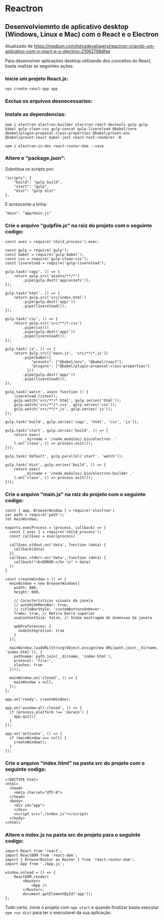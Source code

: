 # Reactron
## Desenvolviemnto de aplicativo desktop (Windows, Linux e Mac) com o React e o Electron

Atualizado de https://medium.com/totvsdevelopers/reactron-criando-um-aplicativo-com-o-react-e-o-electron-21062798dfee

Para desenvolver aplicações desktop utilizando dos conceitos do React, basta realizar as seguintes ações:

### Inicie um projeto React.js:

``npx create-react-app app``

### Exclua os arquivos desnecessarios:



### Instale as dependencias:

``npm i electron electron-builder electron-react-devtools gulp gulp-babel gulp-clean-css gulp-concat gulp-livereload @babel/core @babel/plugin-proposal-class-properties @babel/preset-env @babel/preset-react babel-jest react-test-renderer -D``

``npm i electron-is-dev react-router-dom --save``

### Altere o "package.json":

Substitua os scripts por:

```
"scripts": {
    "build": "gulp build",
    "start": "gulp",
    "dist": "gulp dist"
},
```

E acrescente a linha:

```
"main": "app/main.js"
```

### Crie o arquivo "gulpfile.js" na raiz do projeto com o seguinte codigo:

```
const exec = require('child_process').exec;

const gulp = require('gulp');
const babel = require('gulp-babel');
const css = require('gulp-clean-css');
const livereload = require('gulp-livereload');

gulp.task('copy', () => {
    return gulp.src('assets/**/*')
        .pipe(gulp.dest('app/assets'));
});

gulp.task('html', () => {
    return gulp.src('src/index.html')
        .pipe(gulp.dest('app/'))
        .pipe(livereload());
});

gulp.task('css', () => {
    return gulp.src('src/**/*.css')
        .pipe(css())
        .pipe(gulp.dest('app/'))
        .pipe(livereload());
});

gulp.task('js', () => {
    return gulp.src(['main.js', 'src/**/*.js'])
        .pipe(babel({
            "presets": ["@babel/env", "@babel/react"],
            "plugins": ["@babel/plugin-proposal-class-properties"]
          }))
        .pipe(gulp.dest('app/'))
        .pipe(livereload());
});

gulp.task('watch', async function () {
    livereload.listen();
    gulp.watch('src/**/*.html', gulp.series('html'));
    gulp.watch('src/**/*.css', gulp.series('css'));
    gulp.watch('src/**/*.js', gulp.series('js'));
});

gulp.task('build', gulp.series('copy', 'html', 'css', 'js'));

gulp.task('start', gulp.series('build', () => {
    return exec(
        __dirname + '/node_modules/.bin/electron .'
    ).on('close', () => process.exit());
}));

gulp.task('default', gulp.parallel('start', 'watch'));

gulp.task('dist', gulp.series('build', () => {
    return exec(
        __dirname + '/node_modules/.bin/electron-builder .'
    ).on('close', () => process.exit());
}));
```

### Crie o arquivo "main.js" na raiz do projeto com o seguinte codigo:

```
const { app, BrowserWindow } = require('electron')
var path = require('path');
let mainWindow;

exports.execProcess = (process, callback) => {
  const { exec } = require('child_process');
  const callExec = exec(process)

  callExec.stdout.on('data', function (data) {
    callback(data)
  })
  callExec.stderr.on('data', function (data) {
    callback("<b>ERROR:</b> \n" + data)
  })
}

const createWindow = () => {
  mainWindow = new BrowserWindow({
    width: 800,
    height: 600,

    // Caracteristicas visuais da janela
    // autoHideMenuBar: true,
    // titleBarStyle: 'customButtonsOnHover',
    frame: true, // Retira barra superior
    useContentSize: false, // Inibe mostragem de dimensao da janela

    webPreferences: {
      nodeIntegration: true
    }
  });

  mainWindow.loadURL(String(Object.assign(new URL(path.join(__dirname, 'index.html')), {
    pathname: path.join(__dirname, 'index.html'),
    protocol: 'file:',
    slashes: true
  })));

  mainWindow.on('closed', () => {
    mainWindow = null;
  });
};

app.on('ready', createWindow);

app.on('window-all-closed', () => {
  if (process.platform !== 'darwin') {
    app.quit()
  }
});

app.on('activate', () => {
  if (mainWindow === null) {
    createWindow();
  }
});
```

### Crie o arquivo "index.html" na pasta src do projeto com o seguinte codigo:

```
<!DOCTYPE html>
<html>
  <head>
    <meta charset="UTF-8">
  </head>
  <body>
    <div id="app">
    </div>
    <script src="./index.js"></script>
  </body>
</html>
```

### Altere o index.js na pasta src do projeto para o seguinte codigo:

```
import React from 'react';
import ReactDOM from 'react-dom';
import { BrowserRouter as Router } from 'react-router-dom';
import App from './App.js';

window.onload = () => {
    ReactDOM.render(
        <Router>
            <App />
        </Router>,
        document.getElementById('app'));
};
```

Tudo certo, inicie o projeto com ``npm start`` e quando finalizar basta executar ``npm run dist`` para ter o executavel da sua aplicação.
